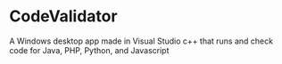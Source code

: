 # CodeValidator
A Windows desktop app made in Visual Studio c++ that runs and check code for Java, PHP, Python, and Javascript
